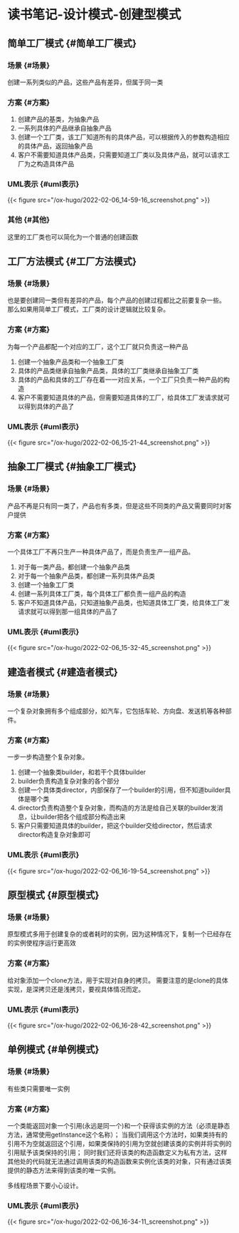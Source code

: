 # 读书笔记-设计模式-创建型模式


## 简单工厂模式 {#简单工厂模式}


### 场景 {#场景}

创建一系列类似的产品，这些产品有差异，但属于同一类


### 方案 {#方案}

1.  创建产品的基类，为抽象产品
2.  一系列具体的产品继承自抽象产品
3.  创建一个工厂类，该工厂知道所有的具体产品，可以根据传入的参数构造相应的具体产品，返回抽象产品
4.  客户不需要知道具体产品类，只需要知道工厂类以及具体产品，就可以请求工厂为之构造具体产品


### UML表示 {#uml表示}

{{< figure src="/ox-hugo/2022-02-06_14-59-16_screenshot.png" >}}


### 其他 {#其他}

这里的工厂类也可以简化为一个普通的创建函数


## 工厂方法模式 {#工厂方法模式}


### 场景 {#场景}

也是要创建同一类但有差异的产品，每个产品的创建过程都比之前要复杂一些。
那么如果用简单工厂模式，工厂类的设计逻辑就比较复杂。


### 方案 {#方案}

为每一个产品都配一个对应的工厂，这个工厂就只负责这一种产品

1.  创建一个抽象产品类和一个抽象工厂类
2.  具体的产品类继承自抽象产品类，具体的工厂类继承自抽象工厂类
3.  具体的产品和具体的工厂存在着一一对应关系，一个工厂只负责一种产品的构造
4.  客户不需要知道具体的产品，但需要知道具体的工厂，给具体工厂发请求就可以得到具体的产品了


### UML表示 {#uml表示}

{{< figure src="/ox-hugo/2022-02-06_15-21-44_screenshot.png" >}}


## 抽象工厂模式 {#抽象工厂模式}


### 场景 {#场景}

产品不再是只有同一类了，产品也有多类，但是这些不同类的产品又需要同时对客户提供


### 方案 {#方案}

一个具体工厂不再只生产一种具体产品了，而是负责生产一组产品。

1.  对于每一类产品，都创建一个抽象产品类
2.  对于每一个抽象产品类，都创建一系列具体产品类
3.  创建一个抽象工厂类
4.  创建一系列具体工厂类，每个具体工厂都负责一组产品的构造
5.  客户不知道具体产品，只知道抽象产品类，也知道具体工厂类，给具体工厂发请求就可以得到那一组具体的产品了


### UML表示 {#uml表示}

{{< figure src="/ox-hugo/2022-02-06_15-32-45_screenshot.png" >}}


## 建造者模式 {#建造者模式}


### 场景 {#场景}

一个复杂对象拥有多个组成部分，如汽车，它包括车轮、方向盘、发送机等各种部件。


### 方案 {#方案}

一步一步构造整个复杂对象。

1.  创建一个抽象类builder，和若干个具体builder
2.  builder负责构造复杂对象的各个部分
3.  创建一个具体类director，内部保存了一个builder的引用，但不知道builder具体是哪个类
4.  director负责构造整个复杂对象，而构造的方法是给自己关联的builder发消息，让builder把各个组成部分构造出来
5.  客户只需要知道具体的builder，把这个builder交给director，然后请求director构造复杂对象即可


### UML表示 {#uml表示}

{{< figure src="/ox-hugo/2022-02-06_16-19-54_screenshot.png" >}}


## 原型模式 {#原型模式}


### 场景 {#场景}

原型模式多用于创建复杂的或者耗时的实例，因为这种情况下，复制一个已经存在的实例使程序运行更高效


### 方案 {#方案}

给对象添加一个clone方法，用于实现对自身的拷贝。
需要注意的是clone的具体实现，是深拷贝还是浅拷贝，要视具体情况而定。


### UML表示 {#uml表示}

{{< figure src="/ox-hugo/2022-02-06_16-28-42_screenshot.png" >}}


## 单例模式 {#单例模式}


### 场景 {#场景}

有些类只需要唯一实例


### 方案 {#方案}

一个类能返回对象一个引用(永远是同一个)和一个获得该实例的方法（必须是静态方法，通常使用getInstance这个名称）；
当我们调用这个方法时，如果类持有的引用不为空就返回这个引用，如果类保持的引用为空就创建该类的实例并将实例的引用赋予该类保持的引用；
同时我们还将该类的构造函数定义为私有方法，这样其他处的代码就无法通过调用该类的构造函数来实例化该类的对象，只有通过该类提供的静态方法来得到该类的唯一实例。

多线程场景下要小心设计。


### UML表示 {#uml表示}

{{< figure src="/ox-hugo/2022-02-06_16-34-11_screenshot.png" >}}

